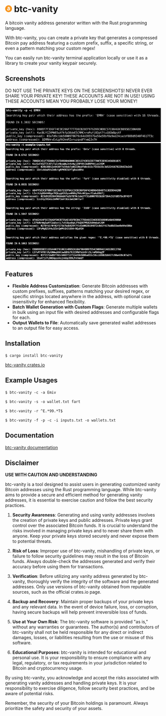 # <img src='Bitcoin.svg.png' width='22'> btc-vanity

A bitcoin vanity address generator written with the Rust programming language.

With btc-vanity, you can create a private key that generates a compressed Bitcoin pay address featuring a custom prefix, suffix, a specific string, or even a pattern matching your custom regex!

You can easily run btc-vanity terminal application locally or use it as a library to create your vanity keypair securely.

## Screenshots

DO NOT USE THE PRIVATE KEYS ON THE SCREENSHOTS! NEVER EVER SHARE YOUR PRIVATE KEY! THESE ACCOUNTS ARE NOT IN USE! USING THESE ACCOUNTS MEAN YOU PROBABLY LOSE YOUR MONEY!

![My Image](example.png)
![My Image](examples-input-file.png)

## Features

- **Flexible Address Customization**: Generate Bitcoin addresses with custom prefixes, suffixes, patterns matching your desired regex, or specific strings located anywhere in the address, with optional case insensitivity for enhanced flexibility.
- **Batch Wallet Generation with Custom Flags**: Generate multiple wallets in bulk using an input file with desired addresses and configurable flags for each.
- **Output Wallets to File**: Automatically save generated wallet addresses to an output file for easy access.

## Installation

```
$ cargo install btc-vanity
```
[btc-vanity crates.io](https://crates.io/crates/btc-vanity)


## Example Usages

```
$ btc-vanity -c -a Emiv
```

```
$ btc-vanity -s -o wallet.txt fart
```

```
$ btc-vanity -r ^E.*99.*T$
```

```
$ btc-vanity -f -p -c -i inputs.txt -o wallets.txt
```

## Documentation

[btc-vanity documentation](https://docs.rs/btc-vanity/latest/btc_vanity/index.html)


## Disclaimer

**USE WITH CAUTION AND UNDERSTANDING**

btc-vanity is a tool designed to assist users in generating customized vanity Bitcoin addresses using the Rust programming language. While btc-vanity aims to provide a secure and efficient method for generating vanity addresses, it is essential to exercise caution and follow the best security practices.

1. **Security Awareness**: Generating and using vanity addresses involves the creation of private keys and public addresses. Private keys grant control over the associated Bitcoin funds. It is crucial to understand the risks involved in managing private keys and to never share them with anyone. Keep your private keys stored securely and never expose them to potential threats.

2. **Risk of Loss**: Improper use of btc-vanity, mishandling of private keys, or failure to follow security guidelines may result in the loss of Bitcoin funds. Always double-check the addresses generated and verify their accuracy before using them for transactions.

3. **Verification**: Before utilizing any vanity address generated by btc-vanity, thoroughly verify the integrity of the software and the generated addresses. Only use versions of btc-vanity obtained from reputable sources, such as the official crates.io page.

4. **Backup and Recovery**: Maintain proper backups of your private keys and any relevant data. In the event of device failure, loss, or corruption, having secure backups will help prevent irreversible loss of funds.

5. **Use at Your Own Risk**: The btc-vanity software is provided "as is," without any warranties or guarantees. The author(s) and contributors of btc-vanity shall not be held responsible for any direct or indirect damages, losses, or liabilities resulting from the use or misuse of this software.

6. **Educational Purposes**: btc-vanity is intended for educational and personal use. It is your responsibility to ensure compliance with any legal, regulatory, or tax requirements in your jurisdiction related to Bitcoin and cryptocurrency usage.

By using btc-vanity, you acknowledge and accept the risks associated with generating vanity addresses and handling private keys. It is your responsibility to exercise diligence, follow security best practices, and be aware of potential risks.

Remember, the security of your Bitcoin holdings is paramount. Always prioritize the safety and security of your assets.
